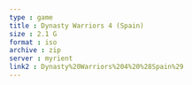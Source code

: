 ```yaml
---
type : game
title : Dynasty Warriors 4 (Spain)
size : 2.1 G
format : iso
archive : zip
server : myrient
link2 : Dynasty%20Warriors%204%20%28Spain%29
---
```

